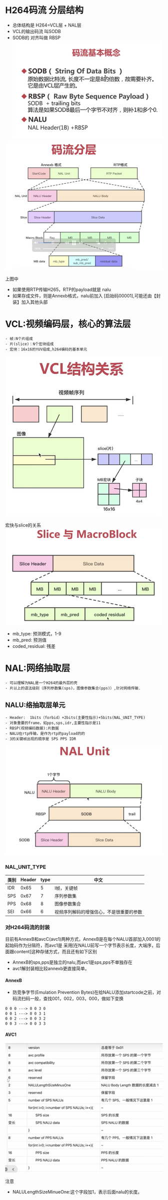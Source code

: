 # H264码流 分层结构
- 总体结构是 H264=VCL层 + NAL层
- VCL的输出码流 叫SODB
- SODB的 对齐叫做 RBSP
![Alt text](imgs/base.png)

![Alt text](imgs/struct.png)

上图中
- 如果使用RTP传输H265，RTP的payload就是 nalu
- 如果存成文件，则是Annexb格式，nalu前加入 [启始码00001],可能还由【封装】加入其他头部

# VCL:视频编码层，核心的算法层
    - 帧:N个片组成
    - 片(slice)：N个宏块组成
    - 宏块：16x16的YUV组成,h264编码的基本单元
![Alt text](imgs/vcl_layer.png)

宏快与slice的关系
![Alt text](imgs/micro.png)
- mb_type: 预测模式，1-9
- mb_pred: 预测值
- coded_residual: 残差
# NAL:网络抽取层
    - 可以理解为NAL是一个H264的最外层的壳
    - 片以上的语法级别（序列参数集(sps)，图像参数集合(pps)）,针对网络传输.


## NALU:络抽取层单元
    - Header:  1bits（forbid）+2bits(主要性指示)+5bits(NAL_UNIT_TYPE)
    - 对象重要的frame，如pps,sps,idr,主要性指示是11
    - RBSP(视频编码数据):片数据
    - NALU在rtp传输，是作为rtp的payload的的
    - 3的关键帧出现的顺序是 SPS PPS IDR
![Alt text](imgs/nalu.png)

### NAL_UNIT_TYPE
| 类别  | Header | type |中文|
|-----|--------|------|------|
| IDR | 0x65   | 5    |I帧，关键帧|
| SPS | 0x67   | 7    |序列参数集|
| PPS | 0x68   | 8    |图像参数集合|
| SEI | 0x66   | 6    |视频序列解码的增强信心，不是很重要的参数|


### 对H264码流的封装





目前有AnnexB和avcC(avc1)两种方式，AnnexB是在每个NALU首部加入0001的起始码作为分隔符，而avc1是
采用[在NALU前写一个字节表示长度，大端序，后面跟content]这种存储方式，而且还有如下区别
- AnnexB的sps,pps是独立的nalu,而avc1是sps,pps不单独存在
- avc1解封装相比较annexb更直接简单。

#### AnnexB
- 防竞争字节(Emulation Prevention Bytes)在给NALU添加startcode之前，对码流扫码一般，查找001，002，003，000，做如下变换
```
0 0 0 ---> 0 0 3 0
0 0 1 ---> 0 0 3 1
0 0 2 ---> 0 0 3 2
0 0 3 ---> 0 0 3 3
```

#### AVC1
![Alt text](imgs/avc1.png)

注意
- NALULengthSizeMinueOne:这个字段加1，表示后面nalu的长度。